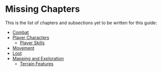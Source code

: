 # Missing Chapters #

This is the list of chapters and subsections yet to be written for this 
guide:

* [Combat](#combat)
* [Player Characters](#player-characters)
    * [Player Skills](#player-skills)
* [Movement](#movement)
* [Loot](#loot)
* [Mapping and Exploration](#mapping-and-exploration)
    * [Terrain Features](#terrain-features)
